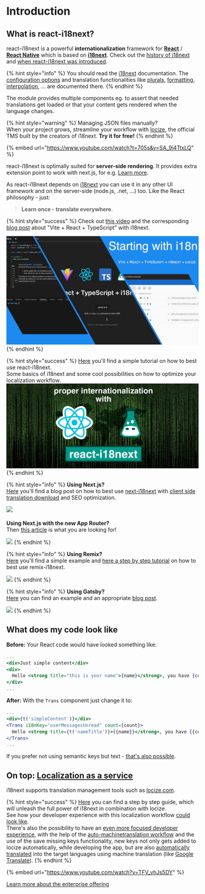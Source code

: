 # Introduction

## What is react-i18next?

react-i18next is a powerful **internationalization** framework for [**React**](https://reactjs.org) / [**React Native**](https://reactnative.dev/) which is based on [**i18next**](https://www.i18next.com). Check out the [history of i18next](https://www.i18next.com/misc/the-history-of-i18next) and [when react-i18next was introduced](https://www.i18next.com/misc/the-history-of-i18next#v2).

{% hint style="info" %}
You should read the [i18next](https://www.i18next.com) documentation. The [configuration options](https://www.i18next.com/overview/configuration-options) and translation functionalities like [plurals](https://www.i18next.com/translation-function/plurals), [formatting](https://www.i18next.com/translation-function/formatting), [interpolation](https://www.i18next.com/translation-function/interpolation), ... are documented there.
{% endhint %}

The module provides multiple components eg. to assert that needed translations get loaded or that your content gets rendered when the language changes.

{% hint style="warning" %}
Managing JSON files manually?\
When your project grows, streamline your workflow with [locize](https://locize.com), the official TMS built by the creators of i18next. **Try it for free!**
{% endhint %}

{% embed url="https://www.youtube.com/watch?t=705s&v=SA_9i4TtxLQ" %}

react-i18next is optimally suited for **server-side rendering**. It provides extra extension point to work with next.js, for e.g. [Learn more](legacy-v9/serverside-rendering.md).

As react-i18next depends on [i18next](http://i18next.com) you can use it in any other UI framework and on the server-side (node.js, .net, ...) too. Like the React philosophy - just:

> **Learn once - translate everywhere**.

{% hint style="success" %}
Check out [this video](https://youtu.be/37rcHVcQ6t0) and the corresponding [blog post](https://www.locize.com/blog/how-to-easily-add-i18n-to-your-software) about "Vite + React + TypeScript" with i18next.

<img src=".gitbook/assets/title1.png" alt="" data-size="original">
{% endhint %}

{% hint style="success" %}
[Here](https://locize.com/blog/react-i18next/) you'll find a simple tutorial on how to best use react-i18next.\
Some basics of i18next and some cool possibilities on how to optimize your localization workflow.[\
<img src=".gitbook/assets/title width (1).jpg" alt="" data-size="original">](https://locize.com/blog/react-i18next/)
{% endhint %}

{% hint style="info" %}
**Using Next.js?**\
[Here](https://locize.com/blog/next-i18next/) you'll find a blog post on how to best use [next-i18next](https://github.com/i18next/next-i18next) with [client side translation download](https://github.com/i18next/next-i18next#client-side-loading-of-translations-via-http) and SEO optimization.

[![](.gitbook/assets/next-i18next.jpg)](https://locize.com/blog/next-i18next/)\
\
**Using Next.js with the new App Router?**\
Then [this article](https://www.locize.com/blog/i18n-next-app-router) is what you are looking for!

[![](https://cdn.prod.website-files.com/67a323e323a50df7f24f0a94/67f268673fcfae53e5d4697c_i18n-next-app-router.jpg)](https://www.locize.com/blog/i18n-next-app-router)
{% endhint %}

{% hint style="info" %}
**Using Remix?**\
[Here](https://github.com/locize/locize-remix-i18next-example) you'll find a simple example and [here a step by step tutorial](https://locize.com/blog/remix-i18n/) on how to best use remix-i18next.

[![](.gitbook/assets/remix-localization.jpg)](https://locize.com/blog/remix-i18n/)
{% endhint %}

{% hint style="info" %}
**Using Gatsby?**\
[Here](https://github.com/locize/locize-gatsby-example) you can find an example and an appropriate [blog post](https://locize.com/blog/gatsby-i18n/).

[![](.gitbook/assets/gatsby-i18next.jpg)](https://locize.com/blog/gatsby-i18n/)
{% endhint %}

## What does my code look like

**Before:** Your React code would have looked something like:

```jsx
...
<div>Just simple content</div>
<div>
  Hello <strong title="this is your name">{name}</strong>, you have {count} unread message(s). <Link to="/msgs">Go to messages</Link>.
</div>
...
```

**After:** With the `Trans` component just change it to:

```jsx
...
<div>{t('simpleContent')}</div>
<Trans i18nKey="userMessagesUnread" count={count}>
  Hello <strong title={t('nameTitle')}>{{name}}</strong>, you have {{count}} unread message(s). <Link to="/msgs">Go to messages</Link>.
</Trans>
...
```

If you prefer not using semantic keys but text - [that's also possible](https://www.i18next.com/principles/fallback.html#key-fallback).

## On top: [Localization as a service](https://locize.com)

i18next supports translation management tools such as [locize.com](http://locize.com/?utm_source=react_i18next_com\&utm_medium=gitbook).

{% hint style="success" %}
[Here](https://github.com/locize/react-tutorial) you can find a step by step guide, which will unleash the full power of i18next in combination with locize.\
See how your developer experience with this localization workflow [could look like](https://youtu.be/osScyaGMVqo).\
There's also the possibility to have an [even more focused developer experience](https://youtu.be/VfxBpSXarlU), with the help of the [auto-machinetranslation workflow](https://docs.locize.com/whats-inside/auto-machine-translation) and the use of the save missing keys functionality, new keys not only gets added to locize automatically, while developing the app, but are also [automatically translated](https://youtu.be/VfxBpSXarlU) into the target languages using machine translation (like [Google Translate](https://cloud.google.com/translate)).
{% endhint %}

{% embed url="https://www.youtube.com/watch?v=TFV_vhJs5DY" %}

[Learn more about the enterprise offering](https://www.i18next.com/overview/for-enterprises)
